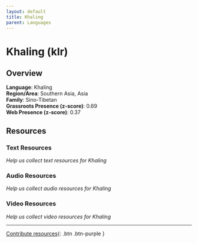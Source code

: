 ```yaml
---
layout: default
title: Khaling
parent: Languages
---
```


# Khaling (klr)

## Overview

**Language**: Khaling  
**Region/Area**: Southern Asia, Asia  
**Family**: Sino-Tibetan  
**Grassroots Presence (z-score)**: 0.69  
**Web Presence (z-score)**: 0.37  

## Resources

### Text Resources
*Help us collect text resources for Khaling*

### Audio Resources
*Help us collect audio resources for Khaling*

### Video Resources
*Help us collect video resources for Khaling*

---

[Contribute resources](https://forms.office.com/e/1SfLJx3u1r){: .btn .btn-purple }
